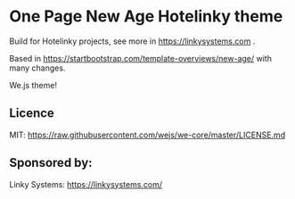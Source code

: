 # One Page New Age Hotelinky theme

Build for Hotelinky projects, see more in https://linkysystems.com .

Based in https://startbootstrap.com/template-overviews/new-age/ with many changes.

We.js theme! 

## Licence

MIT: https://raw.githubusercontent.com/wejs/we-core/master/LICENSE.md

## Sponsored by:

Linky Systems: https://linkysystems.com/
